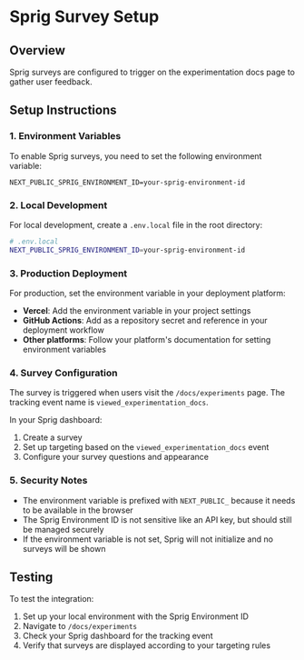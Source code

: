 # Sprig Survey Setup

## Overview
Sprig surveys are configured to trigger on the experimentation docs page to gather user feedback.

## Setup Instructions

### 1. Environment Variables
To enable Sprig surveys, you need to set the following environment variable:

```
NEXT_PUBLIC_SPRIG_ENVIRONMENT_ID=your-sprig-environment-id
```

### 2. Local Development
For local development, create a `.env.local` file in the root directory:

```bash
# .env.local
NEXT_PUBLIC_SPRIG_ENVIRONMENT_ID=your-sprig-environment-id
```

### 3. Production Deployment
For production, set the environment variable in your deployment platform:

- **Vercel**: Add the environment variable in your project settings
- **GitHub Actions**: Add as a repository secret and reference in your deployment workflow
- **Other platforms**: Follow your platform's documentation for setting environment variables

### 4. Survey Configuration
The survey is triggered when users visit the `/docs/experiments` page. The tracking event name is `viewed_experimentation_docs`.

In your Sprig dashboard:
1. Create a survey
2. Set up targeting based on the `viewed_experimentation_docs` event
3. Configure your survey questions and appearance

### 5. Security Notes
- The environment variable is prefixed with `NEXT_PUBLIC_` because it needs to be available in the browser
- The Sprig Environment ID is not sensitive like an API key, but should still be managed securely
- If the environment variable is not set, Sprig will not initialize and no surveys will be shown

## Testing
To test the integration:
1. Set up your local environment with the Sprig Environment ID
2. Navigate to `/docs/experiments`
3. Check your Sprig dashboard for the tracking event
4. Verify that surveys are displayed according to your targeting rules